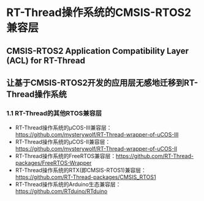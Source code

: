# RT-Thread操作系统的CMSIS-RTOS2兼容层
## CMSIS-RTOS2 Application Compatibility Layer (ACL) for RT-Thread
## 让基于CMSIS-RTOS2开发的应用层无感地迁移到RT-Thread操作系统


### 1.1 RT-Thread的其他RTOS兼容层

- RT-Thread操作系统的μCOS-III兼容层：https://github.com/mysterywolf/RT-Thread-wrapper-of-uCOS-III
- RT-Thread操作系统的μCOS-II兼容层：https://github.com/mysterywolf/RT-Thread-wrapper-of-uCOS-II
- RT-Thread操作系统的FreeRTOS兼容层：https://github.com/RT-Thread-packages/FreeRTOS-Wrapper
- RT-Thread操作系统的RTX(即CMSIS-RTOS1)兼容层：https://github.com/RT-Thread-packages/CMSIS_RTOS1
- RT-Thread操作系统的Arduino生态兼容层：https://github.com/RTduino/RTduino
